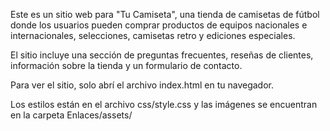 Este es un sitio web para "Tu Camiseta", una tienda de camisetas de fútbol donde los usuarios pueden comprar productos de equipos nacionales e internacionales, selecciones, camisetas retro y ediciones especiales. 

El sitio incluye una sección de preguntas frecuentes, reseñas de clientes, información sobre la tienda y un formulario de contacto.

Para ver el sitio, solo abrí el archivo index.html en tu navegador. 

Los estilos están en el archivo css/style.css y las imágenes se encuentran en la carpeta Enlaces/assets/
